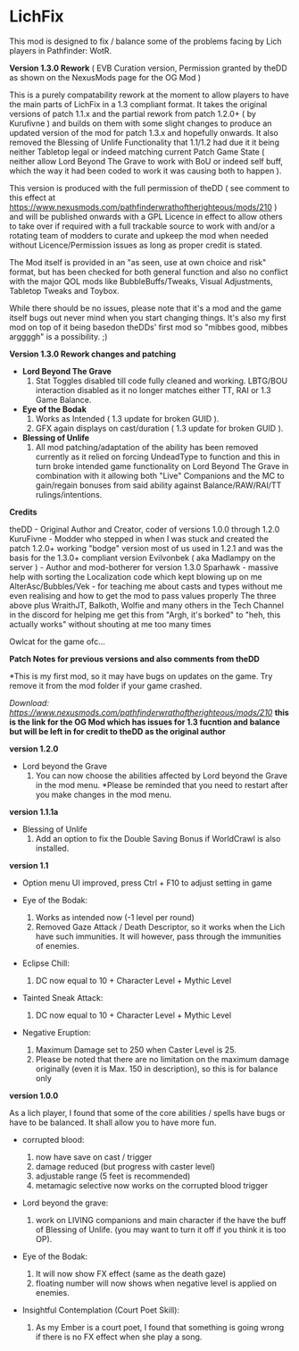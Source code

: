 # LichFix
This mod is designed to fix / balance some of the problems facing by Lich players in Pathfinder: WotR. 

**Version 1.3.0 Rework** ( EVB Curation version, Permission granted by theDD as shown on the NexusMods page for the OG Mod )

This is a purely compatability rework at the moment to allow players to have the main parts of LichFix in a 1.3 compliant format. It takes the original versions of patch 1.1.x and the partial rework from patch 1.2.0+ ( by Kurufivne ) and builds on them with some slight changes to produce an updated version of the mod for patch 1.3.x and hopefully onwards. It also removed the Blessing of Unlife Functionality that 1.1/1.2 had due it it being neither Tabletop legal or indeed matching current Patch Game State ( neither allow Lord Beyond The Grave to work with BoU or indeed self buff, which the way it had been coded to work it was causing both to happen ).
 
This version is produced with the full permission of theDD ( see comment to this effect at https://www.nexusmods.com/pathfinderwrathoftherighteous/mods/210 ) and will be published onwards with a GPL Licence in effect to allow others to take over if required with a full trackable source to work with and/or a rotating team of modders to curate and upkeep the mod when needed without Licence/Permission issues as long as proper credit is stated.

The Mod itself is provided in an "as seen, use at own choice and risk" format, but has been checked for both general function and also no conflict with the major QOL mods like BubbleBuffs/Tweaks, Visual Adjustments, Tabletop Tweaks and Toybox.

While there should be no issues, please note that it's a mod and the game itself bugs out never mind when you start changing things. It's also my first mod on top of it being basedon theDDs' first mod so "mibbes good, mibbes arggggh" is a possibility. ;)


**Version 1.3.0 Rework changes and patching**
 
- **Lord Beyond The Grave**
  1. Stat Toggles disabled till code fully cleaned and working. LBTG/BOU interaction disabled as it no longer matches either TT, RAI or 1.3 Game Balance.
- **Eye of the Bodak**
  1. Works as Intended ( 1.3 update for broken GUID ).
  2. GFX again displays on cast/duration ( 1.3 update for broken GUID ).
- **Blessing of Unlife**
  1. All mod patching/adaptation of the ability has been removed currently as it relied on forcing UndeadType to function and this in turn broke intended game functionality on Lord Beyond The Grave in combination with it allowing both "Live" Companions and the MC to gain/regain bonuses from said ability against Balance/RAW/RAI/TT rulings/intentions.

**Credits**

theDD - Original Author and Creator, coder of versions 1.0.0 through 1.2.0
KuruFivne - Modder who stepped in when I was stuck and created the patch 1.2.0+ working "bodge" version most of us used in 1.2.1 and was the basis for the 1.3.0+ compliant version
Evilvonbek ( aka Madlampy on the server ) - Author and mod-botherer for version 1.3.0
Sparhawk - massive help with sorting the Localization code which kept blowing up on me
AlterAsc/Bubbles/Vek - for teaching me about casts and types without me even realising and how to get the mod to pass values properly
The three above plus WraithJT, Balkoth, Wolfie and many others in the Tech Channel in the discord for helping me get this from "Argh, it's borked" to "heh, this actually works" without shouting at me too many times

Owlcat for the game ofc...
 
**Patch Notes for previous versions and also comments from theDD**

*This is my first mod, so it may have bugs on updates on the game. Try remove it from the mod folder if your game crashed.

*Download: https://www.nexusmods.com/pathfinderwrathoftherighteous/mods/210* **this is the link for the OG Mod which has issues for 1.3 fucntion and balance but will be left in for credit to theDD as the original author**

**version 1.2.0**
- Lord beyond the Grave
  1. You can now choose the abilities affected by Lord beyond the Grave in the mod menu.
  *Please be reminded that you need to restart after you make changes in the mod menu.

**version 1.1.1a**
- Blessing of Unlife
  1. Add an option to fix the Double Saving Bonus if WorldCrawl is also installed.

**version 1.1**

- Option menu UI improved, press Ctrl + F10 to adjust setting in game

- Eye of the Bodak:
  1. Works as intended now (-1 level per round)
  2. Removed Gaze Attack / Death Descriptor, so it works when the Lich have such immunities. It will however, pass through the immunities of enemies.

- Eclipse Chill:
  1. DC now equal to 10 + Character Level + Mythic Level

- Tainted Sneak Attack:
  1. DC now equal to 10 + Character Level + Mythic Level

- Negative Eruption:
  1. Maximum Damage set to 250 when Caster Level is 25.
  2. Please be noted that there are no limitation on the maximum damage originally (even it is Max. 150 in description), so this is for balance only

**version 1.0.0**

As a lich player, I found that some of the core abilities / spells have bugs or have to be balanced. It shall allow you to have more fun.

- corrupted blood: 
  1. now have save on cast / trigger
  2. damage reduced (but progress with caster level)
  3. adjustable range (5 feet is recommended)
  4. metamagic selective now works on the corrupted blood trigger

- Lord beyond the grave:
  1. work on LIVING companions and main character if the have the buff of Blessing of Unlife. (you may want to turn it off if you think it is too OP).

- Eye of the Bodak:
  1. It will now show FX effect (same as the death gaze)
  2. floating number will now shows when negative level is applied on enemies.

- Insightful Contemplation (Court Poet Skill):
  1. As my Ember is a court poet, I found that something is going wrong if there is no FX effect when she play a song.

